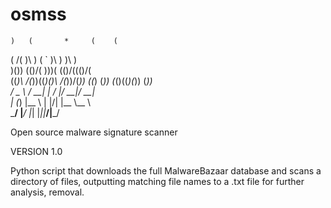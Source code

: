 # osmss
    )   (       *     (    (     
 ( /(   )\ )  (  `    )\ ) )\ )  
 )\()) (()/(  )\))(  (()/((()/(  
((_)\   /(_))((_)()\  /(_))/(_)) 
  ((_) (_))  (_()((_)(_)) (_))   
 / _ \ / __| |  \/  |/ __|/ __|  
| (_) |\__ \ | |\/| |\__ \\__ \  
 \___/ |___/ |_|  |_||___/|___/  
                                 
Open source malware signature scanner

VERSION 1.0

Python script that downloads the full MalwareBazaar database and scans a directory of files, outputting matching file names to a .txt file for further analysis, removal.

